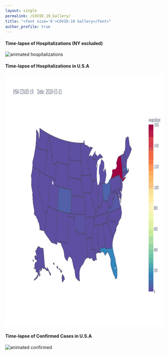 ```yaml
---
layout: single
permalink: /COVID_19_Gallery/
title: "<font size='6'>COVID-19 Gallery</font>"
author_profile: true
---
```



<h4>Time-lapse of Hospitalizations (NY excluded)</h4>
<img src="/images/covid_usa_movie_hos_ny.gif" alt='animated hospitalizations' width='1300' height='900'/>

<h4>Time-lapse of Hospitalizations in U.S.A</h4>
<img src="/images/covid_usa_movie_hos.gif" alt='animated hospitalizations' width='1200' height='800'/>

<h4>Time-lapse of Confirmed Cases in U.S.A</h4>
<img src="/images/covid_usa_movie_conf.gif" alt='animated confirmed' width='1200' height='800'/>